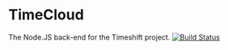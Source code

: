 # TimeCloud
The Node.JS back-end for the Timeshift project.
[![Build Status](https://travis-ci.org/RPISDD/TimeCloud.svg?branch=master)](https://travis-ci.org/RPISDD/TimeCloud)
